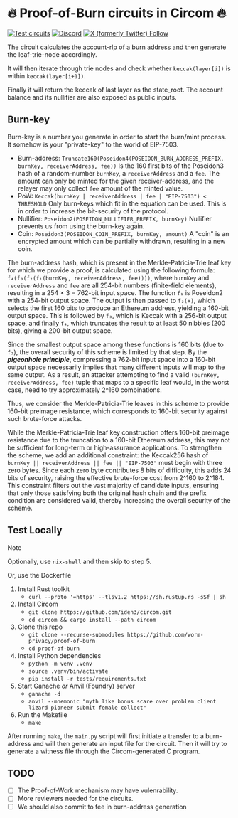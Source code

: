 # 🔥 Proof-of-Burn circuits in Circom 🔥

[![Test circuits](https://github.com/worm-privacy/proof-of-burn/actions/workflows/test.yml/badge.svg)](https://github.com/worm-privacy/proof-of-burn/actions/workflows/test.yml)
[![Discord](https://img.shields.io/discord/1213528108796350484)](https://discord.gg/EIP7503)
[![X (formerly Twitter) Follow](https://img.shields.io/twitter/follow/EIP7503)](https://x.com/EIP7503)


The circuit calculates the account-rlp of a burn address and then generate the leaf-trie-node accordingly.

It will then iterate through trie nodes and check whether `keccak(layer[i])` is within `keccak(layer[i+1])`.

Finally it will return the keccak of last layer as the state_root. The account balance and its nullifier are also exposed as public inputs.

## Burn-key

Burn-key is a number you generate in order to start the burn/mint process. It somehow is your "private-key" to the world of EIP-7503.

- Burn-address: `Truncate160(Poseidon4(POSEIDON_BURN_ADDRESS_PREFIX, burnKey, receiverAddress, fee))`
    Is the 160 first bits of the Poseidon3 hash of a random-number `burnKey`, a `receiverAddress` and a `fee`. The amount can only be minted for the given receiver-address, and the relayer may only collect `fee` amount of the minted value.
- PoW: `Keccak(burnKey | receiverAddress | fee | "EIP-7503") < THRESHOLD`
    Only burn-keys which fit in the equation can be used. This is in order to increase the bit-security of the protocol.
- Nullifier: `Poseidon2(POSEIDON_NULLIFIER_PREFIX, burnKey)`
    Nullifier prevents us from using the burn-key again.
- Coin: `Poseidon3(POSEIDON_COIN_PREFIX, burnKey, amount)`
    A "coin" is an encrypted amount which can be partially withdrawn, resulting in a new coin.

The burn-address hash, which is present in the Merkle-Patricia-Trie leaf key for which we provide a proof, is calculated using the following formula:
`f₄(f₃(f₂(f₁(burnKey, receiverAddress, fee))))`, where `burnKey` and `receiverAddress` and `fee` are all 254-bit numbers (finite-field elements), resulting in a 254 × 3 = 762-bit input space. The function `f₁` is Poseidon2 with a 254-bit output space. The output is then passed to `f₂(x)`, which selects the first 160 bits to produce an Ethereum address, yielding a 160-bit output space. This is followed by `f₃`, which is Keccak with a 256-bit output space, and finally `f₄`, which truncates the result to at least 50 nibbles (200 bits), giving a 200-bit output space.

Since the smallest output space among these functions is 160 bits (due to `f₂`), the overall security of this scheme is limited by that step. By the ***pigeonhole principle***, compressing a 762-bit input space into a 160-bit output space necessarily implies that many different inputs will map to the same output. As a result, an attacker attempting to find a valid `(burnKey, receiverAddress, fee)` tuple that maps to a specific leaf would, in the worst case, need to try approximately 2^160 combinations.

Thus, we consider the Merkle-Patricia-Trie leaves in this scheme to provide 160-bit preimage resistance, which corresponds to 160-bit security against such brute-force attacks.

While the Merkle-Patricia-Trie leaf key construction offers 160-bit preimage resistance due to the truncation to a 160-bit Ethereum address, this may not be sufficient for long-term or high-assurance applications. To strengthen the scheme, we add an additional constraint: the Keccak256 hash of `burnKey || receiverAddress || fee || "EIP-7503"` must begin with three zero bytes. Since each zero byte contributes 8 bits of difficulty, this adds 24 bits of security, raising the effective brute-force cost from 2^160 to 2^184. This constraint filters out the vast majority of candidate inputs, ensuring that only those satisfying both the original hash chain and the prefix condition are considered valid, thereby increasing the overall security of the scheme.

## Test Locally

> [!NOTE]
> Optionally, use `nix-shell` and then skip to step 5.
>
> Or, use the Dockerfile

1. Install Rust toolkit
    - `curl --proto '=https' --tlsv1.2 https://sh.rustup.rs -sSf | sh`
2. Install Circom
    - `git clone https://github.com/iden3/circom.git`
    - `cd circom && cargo install --path circom`
3. Clone this repo
    - `git clone --recurse-submodules https://github.com/worm-privacy/proof-of-burn`
    - `cd proof-of-burn`
4. Install Python dependencies
    - `python -m venv .venv`
    - `source .venv/bin/activate`
    - `pip install -r tests/requirements.txt`
5. Start Ganache *or* Anvil (Foundry) server
    - `ganache -d`
    - `anvil --mnemonic "myth like bonus scare over problem client lizard pioneer submit female collect"`
6. Run the Makefile
    - `make`

After running `make`, the `main.py` script will first initiate a transfer to a burn-address and will then generate an input file for the circuit. Then it will try to generate a witness file through the Circom-generated C program.

## TODO

- [ ] The Proof-of-Work mechanism may have vulenrability.
- [ ] More reviewers needed for the circuits.
- [ ] We should also commit to fee in burn-address generation
